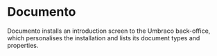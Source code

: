 # Documento

Documento installs an introduction screen to the Umbraco back-office, which personalises the installation and lists its document types and properties.
